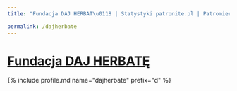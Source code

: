 ```yaml
---
title: "Fundacja DAJ HERBAT\u0118 | Statystyki patronite.pl | Patromierz"

permalink: /dajherbate
---
```


# [Fundacja DAJ HERBATĘ](https://patronite.pl/dajherbate)

{% include profile.md name="dajherbate" prefix="d" %}
